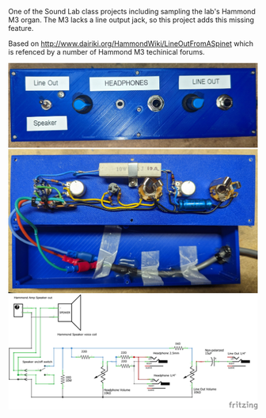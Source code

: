 One of the Sound Lab class projects including sampling the lab's Hammond M3 organ.
The M3 lacks a line output jack, so this project adds this missing feature.

Based on http://www.dairiki.org/HammondWiki/LineOutFromASpinet which is refenced by a number of Hammond M3 techinical forums.

![alt text](https://github.com/waseltzer/ATLAS_SoundLab/blob/main/Hammond_HeadphoneLineOut/Hammond_LineOut_Headphone_Panel_photo.jpg)
![alt text](https://github.com/waseltzer/ATLAS_SoundLab/blob/main/Hammond_HeadphoneLineOut/Hammond_LineOut_Headphone_Panel_insde.jpg)
![alt text](https://github.com/waseltzer/ATLAS_SoundLab/blob/main/Hammond_HeadphoneLineOut/hammond_headphone_lineout_schem.jpg)
